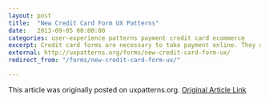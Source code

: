 ```yaml
---
layout: post
title:  "New Credit Card Form UX Patterns"
date:   2013-09-05 00:00:00
categories: user-experience patterns payment credit card ecommerce
excerpt: Credit card forms are necessary to take payment online. They are one of the last necessary steps to completing a purchase, so it’s very important to get it right! These last few years, there have been several popular innovations in credit card form design.
external: http://uxpatterns.org/forms/new-credit-card-form-ux/
redirect_from: "/forms/new-credit-card-form-ux/"

---
```

This article was originally posted on uxpatterns.org. [Original Article Link](http://uxpatterns.org/forms/new-credit-card-form-ux/)

<!-- - Which now redirects here.

Credit card forms are necessary to take payment online. They are one of the last necessary steps to completing a purchase, so it’s very important to get it right!

These last few years, there have been several popular innovations in credit card form design. Most involve some sort of automatic detection of the credit card type based on the first few numbers (generally 1 or 2, but sometimes up to 6) on the card.

Traditional Credit Card Form

Traditionally, credit card forms involve little or no validation on the front end. Usually these rely on a simple digit count and perhaps some checksum validation on the server-side. Many times, traditional forms ask for the credit card type up front. This was originally probably a holdover from paper order forms that needed to be processed by hand instead of by computer algorithm. However, in some cases where there are a lot of diverse payment methods available, the type may still need to be selected in advance. In my survey, this pattern was on its way out.

Kohl's uses a simple form. They need the type selector because they have a store credit account you can use to pay.
Kohl’s uses a simple form. They need the type selector because they have a store credit account you can use to pay.
Lowes uses the traditional credit card from with no bells and whistles.
Lowes uses the traditional credit card from with no bells and whistles.
Starbucks Android App credit card form
Starbucks Android App credit card form


Instant Validation

Instant credit card form validation evolved from the traditional credit card form. The credit card type dropdown is eliminated from the form, except where multiple payment methods are available. In some variations, valid card types are visible above or nearby the form. As the user types in their credit card number, the card type is highlighted or appears near the form to indicate that the user has typed in a valid number, and they can verify the card type as a second step. In cases where the payment type is still selectable, entering the number for a different card type than was selected causes the type to change to match the entered number. This was the most popular UX pattern in my survey.

For a development (jQuery) example. see http://jquerycreditcardvalidator.com/

{% include galleryitem.html thumb="/media/2013/08/.png" full="/media/2013/08/" caption="" %}
Walmart's payment form has several available methods. If one is selected incorrectly, it automatically selects the correct one. Numbers are grouped automatically as well.
Walmart’s payment form has several available methods. If one is selected incorrectly, it automatically selects the correct one. Numbers are grouped automatically as well.
jQuery Credit Card Validator demo
jQuery Credit Card Validator demo
Amazon.com displays the available types to the left. Once a valid number is entered the type appears next to the input field.
Amazon.com displays the available types to the left. Once a valid number is entered the type appears next to the input field.

Home Depot uses the instant card validation UX pattern.
Home Depot uses the instant card validation UX pattern.
Godaddy autoselects the card type from the dropdown.
Godaddy autoselects the card type from the dropdown.
Apple uses the instant validation UX pattern on their credit card form.
Apple uses the instant validation UX pattern on their credit card form.


Skeuocard

A recent more recent pattern is called Skeuocard. This method adds a lot of layers of validation. It groups the numbers on the card properly (many cards are 4 sets of four numbers, whereas others like American Express use alternate number groupings. It also assists with the card security code in the instance that the CSC is on the front of the card. Skeuocard relies on a layout that appears like a credit card (this is called “skeuomorphism”) which is its charm, but also its downfall.

Some work may need to be done to provide the proper affordances that the numbers on the card graphic are editable as this is not immediately evident when the form does not have focus. However, in a really progressive design, this option could be a good fit provided the skeuomorphic nature of this UX pattern works with the overall design. I have never seen this pattern in use on a production site. If you have, please comment below so I can mention it!

Give Skeuocard a try at http://kenkeiter.com/skeuocard/

Skeuocard form UX pattern
Blank Skeuocard form
Skeuomorphic AMEX card Form
American express Skeuocard pattern.
Skeuomorphic Visa card UX pattern
Skeuocard with a visa card number


A Note on Expiration Dates

It is a best practice to match the format of the card—generally, MM/YY—with your form elements. I do not know if there is a clear winner between dropdowns versus textboxes for credit card expiration dates.

Summary

The Baymard Institute (E-Commerce Checkout Usability Report 2010 – Guideline #63) recommends using some sort of inline credit card type validation, but at the very least, it recommends removing the selection for credit card type, since its extraneous.

Further Reading

Detailed information about how credit card numbers break down on Wikipedia: [Bank Card Number](http://en.wikipedia.org/wiki/Bank_card_number)
-->
